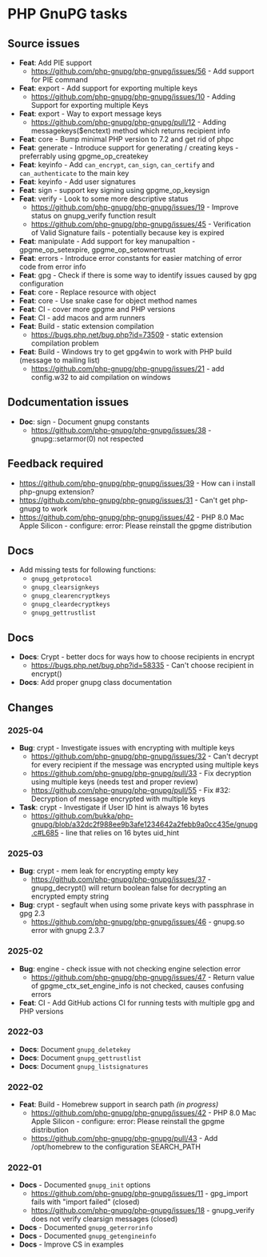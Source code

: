 # PHP GnuPG tasks

## Source issues

- **Feat**: Add PIE support
  - https://github.com/php-gnupg/php-gnupg/issues/56 - Add support for PIE command
- **Feat**: export - Add support for exporting multiple keys
  - https://github.com/php-gnupg/php-gnupg/issues/10 - Adding Support for exporting multiple Keys
- **Feat**: export - Way to export message keys
  - https://github.com/php-gnupg/php-gnupg/pull/12 - Adding messagekeys($enctext) method which returns recipient info
- **Feat**: core - Bump minimal PHP version to 7.2 and get rid of phpc
- **Feat**: generate - Introduce support for generating / creating keys - preferrably using gpgme_op_createkey
- **Feat**: keyinfo - Add `can_encrypt`, `can_sign`, `can_certify` and `can_authenticate` to the main key
- **Feat**: keyinfo - Add user signatures
- **Feat**: sign - support key signing using gpgme_op_keysign
- **Feat**: verify - Look to some more descriptive status
  - https://github.com/php-gnupg/php-gnupg/issues/19 - Improve status on gnupg_verify function result
  - https://github.com/php-gnupg/php-gnupg/issues/45 - Verification of Valid Signature fails - potentially because key is expired
- **Feat**: manipulate - Add support for key manupaltion - gpgme_op_setexpire, gpgme_op_setownertrust
- **Feat**: errors - Introduce error constants for easier matching of error code from error info
- **Feat**: gpg - Check if there is some way to identify issues caused by gpg configuration
- **Feat**: core - Replace resource with object
- **Feat**: core - Use snake case for object method names
- **Feat**: CI - cover more gpgme and PHP versions
- **Feat**: CI - add macos and arm runners
- **Feat**: Build - static extension compilation
  - https://bugs.php.net/bug.php?id=73509 - static extension compilation problem
- **Feat**: Build - Windows try to get gpg4win to work with PHP build (message to mailing list)
  - https://github.com/php-gnupg/php-gnupg/issues/21 - add config.w32 to aid compilation on windows

## Dodcumentation issues

- **Doc**: sign - Document gnupg constants
  - https://github.com/php-gnupg/php-gnupg/issues/38 - gnupg::setarmor(0) not respected

## Feedback required

- https://github.com/php-gnupg/php-gnupg/issues/39 - How can i install php-gnupg extension?
- https://github.com/php-gnupg/php-gnupg/issues/31 - Can't get php-gnupg to work
- https://github.com/php-gnupg/php-gnupg/issues/42 - PHP 8.0 Mac Apple Silicon - configure: error: Please reinstall the gpgme distribution


## Docs

- Add missing tests for following functions:
  - `gnupg_getprotocol`
  - `gnupg_clearsignkeys`
  - `gnupg_clearencryptkeys`
  - `gnupg_cleardecryptkeys`
  - `gnupg_gettrustlist`

## Docs

- **Docs**: Crypt - better docs for ways how to choose recipients in encrypt
  - https://bugs.php.net/bug.php?id=58335 - Can't choose recipient in encrypt()
- **Docs**: Add proper gnupg class documentation


## Changes

### 2025-04

- **Bug**: crypt - Investigate issues with encrypting with multiple keys
  - https://github.com/php-gnupg/php-gnupg/issues/32 - Can't decrypt for every recipient if the message was encrypted using multiple keys
  - https://github.com/php-gnupg/php-gnupg/pull/33 - Fix decryption using multiple keys (needs test and proper review)
  - https://github.com/php-gnupg/php-gnupg/pull/55 - Fix #32: Decryption of message encrypted with multiple keys
- **Task**: crypt - Investigate if User ID hint is always 16 bytes
  - https://github.com/bukka/php-gnupg/blob/a32dc2f988ee9b3afe1234642a2febb9a0cc435e/gnupg.c#L685 - line that relies on 16 bytes uid_hint

### 2025-03

- **Bug**: crypt - mem leak for encrypting empty key
  - https://github.com/php-gnupg/php-gnupg/issues/37 - gnupg_decrypt() will return boolean false for decrypting an encrypted empty string
- **Bug**: crypt - segfault when using some private keys with passphrase in gpg 2.3
  - https://github.com/php-gnupg/php-gnupg/issues/46 - gnupg.so error with gnupg 2.3.7

### 2025-02

- **Bug**: engine - check issue with not checking engine selection error
  - https://github.com/php-gnupg/php-gnupg/issues/47 - Return value of gpgme_ctx_set_engine_info is not checked, causes confusing errors
- **Feat**: CI - Add GitHub actions CI for running tests with multiple gpg and PHP versions

### 2022-03

- **Docs**: Document `gnupg_deletekey`
- **Docs**: Document `gnupg_gettrustlist`
- **Docs**: Document `gnupg_listsignatures`

### 2022-02

- **Feat**: Build - Homebrew support in search path _(in progress)_
  - https://github.com/php-gnupg/php-gnupg/issues/42 - PHP 8.0 Mac Apple Silicon - configure: error: Please reinstall the gpgme distribution
  - https://github.com/php-gnupg/php-gnupg/pull/43 - Add /opt/homebrew to the configuration SEARCH_PATH
### 2022-01

- **Docs** - Documented `gnupg_init` options
  - https://github.com/php-gnupg/php-gnupg/issues/11 - gpg_import fails with "import failed" (closed)
  - https://github.com/php-gnupg/php-gnupg/issues/18 - gnupg_verify does not verify clearsign messages (closed)
- **Docs** - Documented `gnupg_geterrorinfo`
- **Docs** - Documented `gnupg_getengineinfo`
- **Docs** - Improve CS in examples
